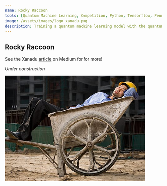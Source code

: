 ```yaml
---
name: Rocky Raccoon
tools: [Quantum Machine Learning, Competition, Python, Tensorflow, PennyLane, Xanadu]
image: /assets/images/logo_xanadu.png
description: Training a quantum machine learning model with the quantum log-likelihood
---
```

 
## Rocky Raccoon
 
See the Xanadu [article](https://medium.com/xanaduai/xanadu-software-competition-the-results-are-in-9ccb6a3b591b) on Medium for for more!

*Under construction*

<img style="float: left;" src="/assets/images/wip.jpg">  

